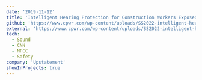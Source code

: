 ```yaml
---
date: '2019-11-12'
title: 'Intelligent Hearing Protection for Construction Workers Exposed to Hazardous Noise'
github: 'https://www.cpwr.com/wp-content/uploads/SS2022-intelligent-hearing-protection.pdf'
external: 'https://www.cpwr.com/wp-content/uploads/SS2022-intelligent-hearing-protection.pdf'
tech:
  - Sound
  - CNN
  - MFCC
  - Safety
company: 'Upstatement'
showInProjects: true
---
```


<!-- Find out how we built a custom headless CMS with Node, Express, and Firebase for a project at Upstatement -->
